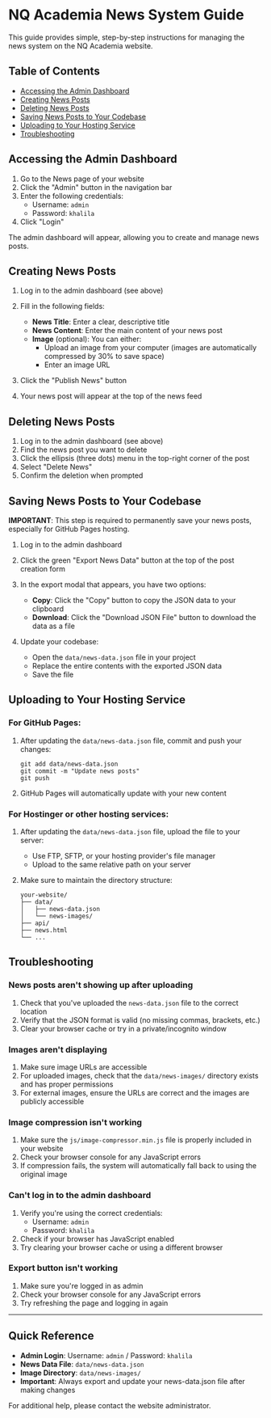 # NQ Academia News System Guide

This guide provides simple, step-by-step instructions for managing the news system on the NQ Academia website.

## Table of Contents
- [Accessing the Admin Dashboard](#accessing-the-admin-dashboard)
- [Creating News Posts](#creating-news-posts)
- [Deleting News Posts](#deleting-news-posts)
- [Saving News Posts to Your Codebase](#saving-news-posts-to-your-codebase)
- [Uploading to Your Hosting Service](#uploading-to-your-hosting-service)
- [Troubleshooting](#troubleshooting)

## Accessing the Admin Dashboard

1. Go to the News page of your website
2. Click the "Admin" button in the navigation bar
3. Enter the following credentials:
   - Username: `admin`
   - Password: `khalila`
4. Click "Login"

The admin dashboard will appear, allowing you to create and manage news posts.

## Creating News Posts

1. Log in to the admin dashboard (see above)
2. Fill in the following fields:
   - **News Title**: Enter a clear, descriptive title
   - **News Content**: Enter the main content of your news post
   - **Image** (optional): You can either:
     - Upload an image from your computer (images are automatically compressed by 30% to save space)
     - Enter an image URL

3. Click the "Publish News" button
4. Your news post will appear at the top of the news feed

## Deleting News Posts

1. Log in to the admin dashboard (see above)
2. Find the news post you want to delete
3. Click the ellipsis (three dots) menu in the top-right corner of the post
4. Select "Delete News"
5. Confirm the deletion when prompted

## Saving News Posts to Your Codebase

**IMPORTANT**: This step is required to permanently save your news posts, especially for GitHub Pages hosting.

1. Log in to the admin dashboard
2. Click the green "Export News Data" button at the top of the post creation form
3. In the export modal that appears, you have two options:
   - **Copy**: Click the "Copy" button to copy the JSON data to your clipboard
   - **Download**: Click the "Download JSON File" button to download the data as a file

4. Update your codebase:
   - Open the `data/news-data.json` file in your project
   - Replace the entire contents with the exported JSON data
   - Save the file

## Uploading to Your Hosting Service

### For GitHub Pages:

1. After updating the `data/news-data.json` file, commit and push your changes:
   ```
   git add data/news-data.json
   git commit -m "Update news posts"
   git push
   ```

2. GitHub Pages will automatically update with your new content

### For Hostinger or other hosting services:

1. After updating the `data/news-data.json` file, upload the file to your server:
   - Use FTP, SFTP, or your hosting provider's file manager
   - Upload to the same relative path on your server

2. Make sure to maintain the directory structure:
   ```
   your-website/
   ├── data/
   │   ├── news-data.json
   │   └── news-images/
   ├── api/
   ├── news.html
   └── ...
   ```

## Troubleshooting

### News posts aren't showing up after uploading

1. Check that you've uploaded the `news-data.json` file to the correct location
2. Verify that the JSON format is valid (no missing commas, brackets, etc.)
3. Clear your browser cache or try in a private/incognito window

### Images aren't displaying

1. Make sure image URLs are accessible
2. For uploaded images, check that the `data/news-images/` directory exists and has proper permissions
3. For external images, ensure the URLs are correct and the images are publicly accessible

### Image compression isn't working

1. Make sure the `js/image-compressor.min.js` file is properly included in your website
2. Check your browser console for any JavaScript errors
3. If compression fails, the system will automatically fall back to using the original image

### Can't log in to the admin dashboard

1. Verify you're using the correct credentials:
   - Username: `admin`
   - Password: `khalila`
2. Check if your browser has JavaScript enabled
3. Try clearing your browser cache or using a different browser

### Export button isn't working

1. Make sure you're logged in as admin
2. Check your browser console for any JavaScript errors
3. Try refreshing the page and logging in again

---

## Quick Reference

- **Admin Login**: Username: `admin` / Password: `khalila`
- **News Data File**: `data/news-data.json`
- **Image Directory**: `data/news-images/`
- **Important**: Always export and update your news-data.json file after making changes

For additional help, please contact the website administrator.
